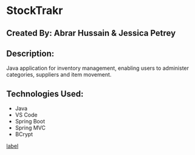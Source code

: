 # StockTrakr
## Created By: Abrar Hussain & Jessica Petrey

## Description:
Java application for inventory management, enabling users to administer categories, suppliers and item movement.

## Technologies Used:
- Java
- VS Code
- Spring Boot
- Spring MVC
- BCrypt

[label](stocktrackr/src/main/resources/static/demo/demoVid.mov)
